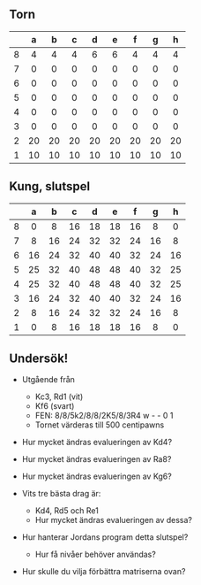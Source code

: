 ## Torn

| | a | b | c | d | e | f | g | h |
|-|:-:|:-:|:-:|:-:|:-:|:-:|:-:|:-:|
|8|  4|  4|  4|  6|  6|  4|  4|  4|
|7|  0|  0|  0|  0|  0|  0|  0|  0|
|6|  0|  0|  0|  0|  0|  0|  0|  0|
|5|  0|  0|  0|  0|  0|  0|  0|  0|
|4|  0|  0|  0|  0|  0|  0|  0|  0|
|3|  0|  0|  0|  0|  0|  0|  0|  0|
|2| 20| 20| 20| 20| 20| 20| 20| 20|
|1| 10| 10| 10| 10| 10| 10| 10| 10|

## Kung, slutspel

| | a | b | c | d | e | f | g | h |
|-|:-:|:-:|:-:|:-:|:-:|:-:|:-:|:-:|
|8|  0|  8| 16| 18| 18| 16|  8|  0|
|7|  8| 16| 24| 32| 32| 24| 16|  8|
|6| 16| 24| 32| 40| 40| 32| 24| 16|
|5| 25| 32| 40| 48| 48| 40| 32| 25|
|4| 25| 32| 40| 48| 48| 40| 32| 25|
|3| 16| 24| 32| 40| 40| 32| 24| 16|
|2|  8| 16| 24| 32| 32| 24| 16|  8|
|1|  0|  8| 16| 18| 18| 16|  8|  0|

## Undersök!

* Utgående från
	* Kc3, Rd1 (vit)
	* Kf6 (svart)
	* FEN: 8/8/5k2/8/8/2K5/8/3R4 w - - 0 1
	* Tornet värderas till 500 centipawns

* Hur mycket ändras evalueringen av Kd4?
* Hur mycket ändras evalueringen av Ra8?
* Hur mycket ändras evalueringen av Kg6?
* Vits tre bästa drag är:
	* Kd4, Rd5 och Re1
	* Hur mycket ändras evalueringen av dessa?
* Hur hanterar Jordans program detta slutspel?
	* Hur få nivåer behöver användas?
* Hur skulle du vilja förbättra matriserna ovan?
